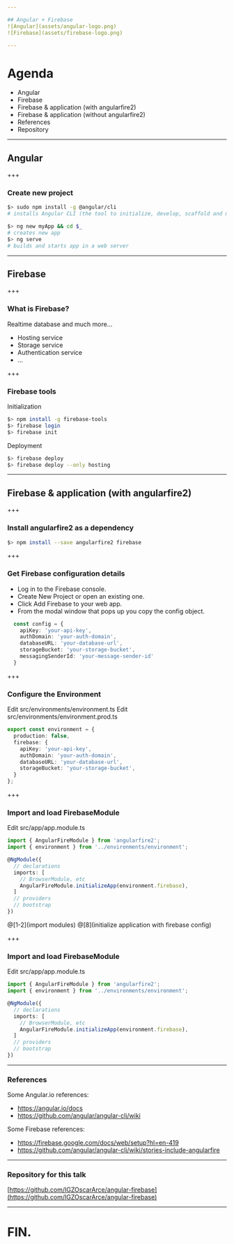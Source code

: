 ```yaml
---

## Angular + Firebase
![Angular](assets/angular-logo.png)
![Firebase](assets/firebase-logo.png)

---
```


# Agenda

- Angular
- Firebase
- Firebase & application (with angularfire2)
- Firebase & application (without angularfire2)
- References
- Repository

---

## Angular

+++

### Create new project

```sh
$> sudo npm install -g @angular/cli
# installs Angular CLI (the tool to initialize, develop, scaffold and maintain Angular applications)
```
```sh
$> ng new myApp && cd $_
# creates new app
$> ng serve
# builds and starts app in a web server
```

---

## Firebase

+++

### What is Firebase?

Realtime database and much more...

- Hosting service
- Storage service
- Authentication service
- ...

+++

### Firebase tools

Initialization

```sh
$> npm install -g firebase-tools
$> firebase login
$> firebase init
```

Deployment

```sh
$> firebase deploy
$> firebase deploy --only hosting
```

---

## Firebase & application (with angularfire2)

+++

### Install angularfire2 as a dependency

```sh
$> npm install --save angularfire2 firebase
```

+++

### Get Firebase configuration details

- Log in to the Firebase console.
- Create New Project or open an existing one.
- Click Add Firebase to your web app.
- From the modal window that pops up you copy the config object.

```typescript
  const config = {
    apiKey: 'your-api-key',
    authDomain: 'your-auth-domain',
    databaseURL: 'your-database-url',
    storageBucket: 'your-storage-bucket',
    messagingSenderId: 'your-message-sender-id'
  }
```

+++

### Configure the Environment

Edit src/environments/environment.ts
Edit src/environments/environment.prod.ts

```typescript
export const environment = {
  production: false,
  firebase: {
    apiKey: 'your-api-key',
    authDomain: 'your-auth-domain',
    databaseURL: 'your-database-url',
    storageBucket: 'your-storage-bucket',
  }
};
```

+++

### Import and load FirebaseModule

Edit src/app/app.module.ts

```typescript
import { AngularFireModule } from 'angularfire2';
import { environment } from '../environments/environment';

@NgModule({
  // declarations
  imports: [
    // BrowserModule, etc
    AngularFireModule.initializeApp(environment.firebase),
  ]
  // providers
  // bootstrap
})
```

@[1-2](import modules)
@[8](initialize application with firebase config)

+++

### Import and load FirebaseModule

Edit src/app/app.module.ts

```typescript
import { AngularFireModule } from 'angularfire2';
import { environment } from '../environments/environment';

@NgModule({
  // declarations
  imports: [
    // BrowserModule, etc
    AngularFireModule.initializeApp(environment.firebase),
  ]
  // providers
  // bootstrap
})
```

---

### References

Some Angular.io references:

 - https://angular.io/docs
 - https://github.com/angular/angular-cli/wiki


 Some Firebase references:

 - https://firebase.google.com/docs/web/setup?hl=en-419
 - https://github.com/angular/angular-cli/wiki/stories-include-angularfire

---

### Repository for this talk

[https://github.com/IGZOscarArce/angular-firebase](https://github.com/IGZOscarArce/angular-firebase)

---

# FIN.
